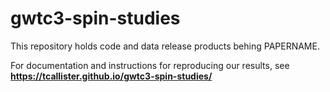 # gwtc3-spin-studies

This repository holds code and data release products behing PAPERNAME.

For documentation and instructions for reproducing our results, see **https://tcallister.github.io/gwtc3-spin-studies/**
